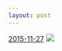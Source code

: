 ```yaml
---
layout: post
---
```


<p>
  <time><a href="/454">2015-11-27</a></time>
  <a href="/454"><img src="{{ site.assets_url }}/454-640.jpg" srcset="{{ site.assets_url }}/454-1280.jpg 1280w, {{ site.assets_url }}/454-960.jpg 960w, {{ site.assets_url }}/454-640.jpg 640w, {{ site.assets_url }}/454-320.jpg 320w" sizes="(min-width: 700px) 50vw, calc(100vw - 2rem)" /></a>
</p>
